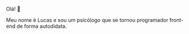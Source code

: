 Olá! 👋

Meu nome é Lucas e sou um psicólogo que se tornou programador front-end de forma autodidata.
<!--
**Lusks/Lusks** is a ✨ _special_ ✨ repository because its `README.md` (this file) appears on your GitHub profile.

Here are some ideas to get you started:

- 🔭 Estou estudando para criar o meu portfólio profissional;
- 🌱 Estou me dedicando a entender melhor o JavaScript;
- 👯 Utilizo HTML, CSS e GIT rotineiramente;
- 🤔 I’m looking for help with ...
- ⚡ Busco por uma vaga no mercado de trabalho!

